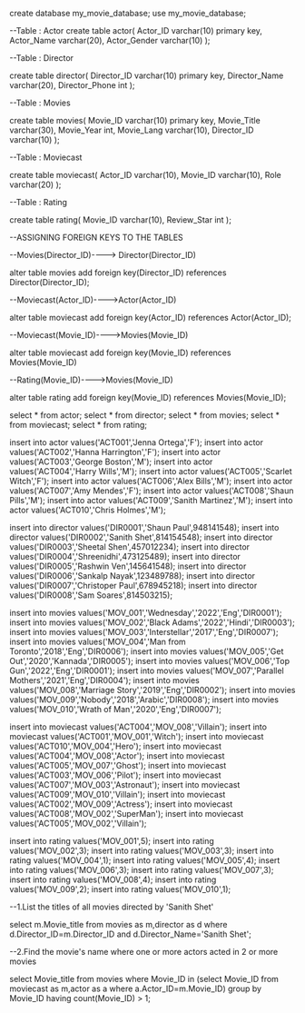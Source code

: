 create database my_movie_database;
use my_movie_database;


--Table : Actor
create table actor(
Actor_ID varchar(10) primary key,
Actor_Name varchar(20),
Actor_Gender varchar(10)
);

--Table : Director

create table director(
Director_ID varchar(10) primary key,
Director_Name varchar(20),
Director_Phone int
);

--Table : Movies

create table movies(
Movie_ID varchar(10) primary key,
Movie_Title varchar(30),
Movie_Year int,
Movie_Lang varchar(10),
Director_ID varchar(10)
);

--Table : Moviecast

create table moviecast(
Actor_ID varchar(10),
Movie_ID varchar(10),
Role varchar(20)
);

--Table : Rating

create table rating(
Movie_ID varchar(10),
Review_Star int
);


--ASSIGNING FOREIGN KEYS TO THE TABLES


--Movies(Director_ID)----> Director(Director_ID)

alter table movies add foreign key(Director_ID) references Director(Director_ID);

--Moviecast(Actor_ID)---->Actor(Actor_ID)

alter table moviecast add foreign key(Actor_ID) references Actor(Actor_ID);

--Moviecast(Movie_ID)---->Movies(Movie_ID)

alter table moviecast add foreign key(Movie_ID) references Movies(Movie_ID)

--Rating(Movie_ID)---->Movies(Movie_ID)

alter table rating add foreign key(Movie_ID) references Movies(Movie_ID);


select * from actor;
select * from director;
select * from movies;
select * from moviecast;
select * from rating;

insert into actor values('ACT001','Jenna Ortega','F');
insert into actor values('ACT002','Hanna Harrington','F');
insert into actor values('ACT003','George Boston','M');
insert into actor values('ACT004','Harry Wills','M');
insert into actor values('ACT005','Scarlet Witch','F');
insert into actor values('ACT006','Alex Bills','M');
insert into actor values('ACT007','Amy Mendes','F');
insert into actor values('ACT008','Shaun Pills','M');
insert into actor values('ACT009','Sanith Martinez','M');
insert into actor values('ACT010','Chris Holmes','M');

insert into director values('DIR0001','Shaun Paul',948141548);
insert into director values('DIR0002','Sanith Shet',814154548);
insert into director values('DIR0003','Sheetal Shen',457012234);
insert into director values('DIR0004','Shreenidhi',473125489);
insert into director values('DIR0005','Rashwin Ven',145641548);
insert into director values('DIR0006','Sankalp Nayak',123489788);
insert into director values('DIR0007','Christoper Paul',678945218);
insert into director values('DIR0008','Sam Soares',814503215);

insert into movies values('MOV_001','Wednesday','2022','Eng','DIR0001');
insert into movies values('MOV_002','Black Adams','2022','Hindi','DIR0003');
insert into movies values('MOV_003','Interstellar','2017','Eng','DIR0007');
insert into movies values('MOV_004','Man from Toronto','2018','Eng','DIR0006');
insert into movies values('MOV_005','Get Out','2020','Kannada','DIR0005');
insert into movies values('MOV_006','Top Gun','2022','Eng','DIR0001');
insert into movies values('MOV_007','Parallel Mothers','2021','Eng','DIR0004');
insert into movies values('MOV_008','Marriage Story','2019','Eng','DIR0002');
insert into movies values('MOV_009','Nobody','2018','Arabic','DIR0008');
insert into movies values('MOV_010','Wrath of Man','2020','Eng','DIR0007');

insert into moviecast values('ACT004','MOV_008','Villain');
insert into moviecast values('ACT001','MOV_001','Witch');
insert into moviecast values('ACT010','MOV_004','Hero');
insert into moviecast values('ACT004','MOV_008','Actor');
insert into moviecast values('ACT005','MOV_007','Ghost');
insert into moviecast values('ACT003','MOV_006','Pilot');
insert into moviecast values('ACT007','MOV_003','Astronaut');
insert into moviecast values('ACT009','MOV_010','Villain');
insert into moviecast values('ACT002','MOV_009','Actress');
insert into moviecast values('ACT008','MOV_002','SuperMan');
insert into moviecast values('ACT005','MOV_002','Villain');

insert into rating values('MOV_001',5);
insert into rating values('MOV_002',3);
insert into rating values('MOV_003',3);
insert into rating values('MOV_004',1);
insert into rating values('MOV_005',4);
insert into rating values('MOV_006',3);
insert into rating values('MOV_007',3);
insert into rating values('MOV_008',4);
insert into rating values('MOV_009',2);
insert into rating values('MOV_010',1);

--1.List the titles of all movies directed by 'Sanith Shet'

select m.Movie_title
from movies as m,director as d
where d.Director_ID=m.Director_ID and d.Director_Name='Sanith Shet';

--2.Find the movie's name where one or more actors acted in 2 or more movies

select Movie_title 
from movies
where Movie_ID in (select Movie_ID 
from moviecast as m,actor as a
where a.Actor_ID=m.Movie_ID)
group by Movie_ID
having count(Movie_ID) > 1;










